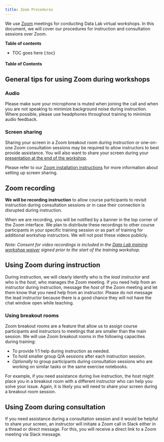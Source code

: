 ```yaml
---
title: Zoom Procedures
---
```

We use [Zoom](https://zoom.us/) meetings for conducting Data Lab virtual workshops.
In this document, we will cover our procedures for instruction and consultation sessions over Zoom.

**Table of contents**

* TOC goes here
{:toc}

#### Table of Contents

## General tips for using Zoom during workshops

### Audio

Please make sure your microphone is muted when joining the call and when you are not speaking to minimize background noise during instruction.
Where possible, please use headphones throughout training to minimize audio feedback.
### Screen sharing

Sharing your screen in a Zoom breakout room during instruction or one-on-one Zoom consultation sessions may be required to allow instructors to best provide assistance.
You will also want to share your screen during your [presentation at the end of the workshop](../workshop/workshop-logistics.md#participant-presentations).

Please refer to our [Zoom installation instructions](software-installation.md#enabling-screen-share) for more information about setting up screen sharing.

## Zoom recording

**We will be recording instruction** to allow course participants to revisit instruction during consultation sessions or in case their connection is disrupted during instruction.

When we are recording, you will be notified by a banner in the top corner of the Zoom interface.
We plan to distribute these recordings to other course participants in your specific training session or as part of training for additional workshop instructors.
We will not post these videos publicly.

_Note: Consent for video recordings is included in the [Data Lab training workshop waiver](../ccdl-training-waiver.pdf) signed prior to the start of the training workshop._

## Using Zoom during instruction

During instruction, we will clearly identify who is the _lead instructor_ and who is the _host_, who manages the Zoom meeting.
If you need help from an instructor during instruction, message the _host_ of the Zoom meeting and let them know that you need help from an instructor.
Please do not message the lead instructor because there is a good chance they will not have the chat window open while teaching.

### Using breakout rooms

Zoom breakout rooms are a feature that allow us to assign course participants and instructors to meetings that are smaller than the main session.
We will use Zoom breakout rooms in the following capacities during training:

* To provide 1:1 help during instruction as needed.
* To hold smaller group Q/A sessions after each instruction session.
* _Optionally_ to group participants during consultation sessions who are working on similar tasks or the same exercise notebooks.

For example, if you need assistance during live instruction, the host might place you in a breakout room with a different instructor who can help you solve your issue.
Again, it is likely you will need to share your screen during a breakout room session.

## Using Zoom during consultation

If you need assistance during a consultation session and it would be helpful to share your screen, an instructor will initiate a Zoom call in Slack either in a thread or direct message.
For this, you will receive a direct link to a Zoom meeting via Slack message.